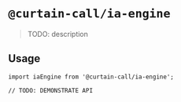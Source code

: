 # `@curtain-call/ia-engine`

> TODO: description

## Usage

```
import iaEngine from '@curtain-call/ia-engine';

// TODO: DEMONSTRATE API
```
